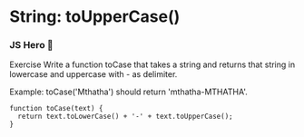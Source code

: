 # String: toUpperCase()

### JS Hero 🥋

Exercise
Write a function toCase that takes a string and returns that string in lowercase and uppercase with - as delimiter.

Example: toCase('Mthatha') should return 'mthatha-MTHATHA'.


    function toCase(text) {
      return text.toLowerCase() + '-' + text.toUpperCase();
    }
